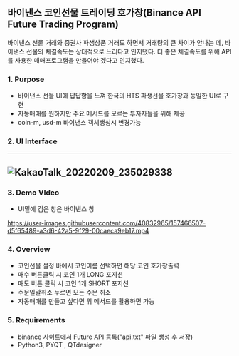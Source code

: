 ##  바이낸스 코인선물 트레이딩 호가창(Binance API Future Trading Program)

바이낸스 선물 거래와 증권사 파생상품 거래도 하면서 거래량의 큰 차이가 안나는 데, 바이낸스 선물의 체결속도는 상대적으로 느리다고 인지됐다. 더 좋은 체결속도를 위해 API를 사용한 매매프로그램을 만들어야 겠다고 인지했다.

### 1. Purpose
- 바이낸스 선물 UI에 답답함을 느껴 한국의 HTS 파생선물 호가창과 동일한 UI로 구현
- 자동매매를 원하지만 주요 메서드를 모르는 투자자들을 위해 제공
- coin-m, usd-m 바이낸스 객체생성시 변경가능


### 2. UI Interface
----
![KakaoTalk_20220209_235029338](https://user-images.githubusercontent.com/40832965/153558802-e102a735-e89e-4f79-bb4d-29ef26cee503.png)
----

### 3. Demo VIdeo
 - UI밑에 검은 창은 바이낸스 창

https://user-images.githubusercontent.com/40832965/157466507-d5f65489-a3d6-42a5-9f29-00caeca9eb17.mp4


### 4. Overview
- 코인선물 설정 바에서 코인이름 선택하면 해당 코인 호가창출력
- 매수 버튼클릭 시 코인 1개 LONG 포지션
- 매도 버튼 클릭 시 코인 1개 SHORT 포지션
- 주문일괄취소 누르면 모든 주문 취소
- 자동매매를 만들고 싶다면 위 메서드를 활용하면 가능


### 5. Requirements
- binance 사이트에서 Future API 등록("api.txt" 파일 생성 후 저장)
- Python3, PYQT , QTdesigner




